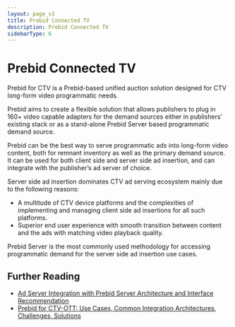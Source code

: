```yaml
---
layout: page_v2
title: Prebid Connected TV
description: Prebid Connected TV
sidebarType: 6
---
```


# Prebid Connected TV

Prebid for CTV is a Prebid-based unified auction solution designed for CTV long-form video programmatic needs. 

Prebid aims to create a flexible solution that allows publishers to plug in 160+ video capable adapters for the demand sources either in publishers’ existing stack or as a stand-alone Prebid Server based programmatic demand source.

Prebid can be the best way to serve programmatic ads into long-form video content, both for remnant inventory as well as the primary demand source. It can be used for both client side and server side ad insertion, and can integrate with the publisher’s ad server of choice.  

Server side ad insertion dominates CTV ad serving ecosystem mainly due to the following reasons:

- A multitude of CTV device platforms and the complexities of implementing and managing client side ad insertions for all such platforms.
- Superior end user experience with smooth transition between content and the ads with matching video playback quality.
 
Prebid Server is the most commonly used methodology for accessing programmatic demand for the server side ad insertion use cases.

## Further Reading

- [Ad Server Integration with Prebid Server Architecture and Interface Recommendation](/prebid-server/use-cases/pbs-lfv.html)
- [Prebid for CTV-OTT: Use Cases, Common Integration Architectures, Challenges, Solutions](https://files.prebid.org/docs/Prebid_for_CTV-OTT.pdf)
